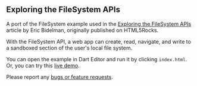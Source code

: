## Exploring the FileSystem APIs

A port of the FileSystem example used in the
[Exploring the FileSystem APIs](http://www.html5rocks.com/en/tutorials/file/filesystem/)
article by Eric Bidelman, originally published on HTML5Rocks.

With the FileSystem API, a web app can create, read, navigate, and write to a
sandboxed section of the user's local file system.

You can open the example in Dart Editor and run it by clicking `index.html`.
Or, you can try this
[live demo](http://www.dartlang.org/samples/filesystem/).

Please report any [bugs or feature requests](http://dartbug.com/new).
